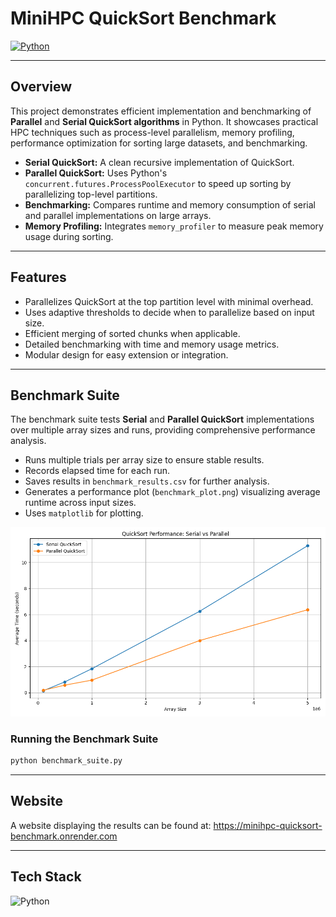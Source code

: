 # MiniHPC QuickSort Benchmark

[![Python](https://img.shields.io/badge/python-3.8%2B-blue.svg)](https://www.python.org/)

---

## Overview

This project demonstrates efficient implementation and benchmarking of **Parallel** and **Serial QuickSort algorithms** in Python. It showcases practical HPC techniques such as process-level parallelism, memory profiling, performance optimization for sorting large datasets, and benchmarking.

- **Serial QuickSort:** A clean recursive implementation of QuickSort.
- **Parallel QuickSort:** Uses Python's `concurrent.futures.ProcessPoolExecutor` to speed up sorting by parallelizing top-level partitions.
- **Benchmarking:** Compares runtime and memory consumption of serial and parallel implementations on large arrays.
- **Memory Profiling:** Integrates `memory_profiler` to measure peak memory usage during sorting.

---

## Features

- Parallelizes QuickSort at the top partition level with minimal overhead.
- Uses adaptive thresholds to decide when to parallelize based on input size.
- Efficient merging of sorted chunks when applicable.
- Detailed benchmarking with time and memory usage metrics.
- Modular design for easy extension or integration.

---

## Benchmark Suite

The benchmark suite tests **Serial** and **Parallel QuickSort** implementations over multiple array sizes and runs, providing comprehensive performance analysis.

- Runs multiple trials per array size to ensure stable results.
- Records elapsed time for each run.
- Saves results in `benchmark_results.csv` for further analysis.
- Generates a performance plot (`benchmark_plot.png`) visualizing average runtime across input sizes.
- Uses `matplotlib` for plotting.

![QuickSort Performance: Serial vs Parallel](benchmark_plot.png)

### Running the Benchmark Suite

```bash
python benchmark_suite.py
```
---

## Website

A website displaying the results can be found at: https://minihpc-quicksort-benchmark.onrender.com

---


## Tech Stack

![Python](https://img.shields.io/badge/Python-3670A0?style=for-the-badge&logo=python&logoColor=white) 
